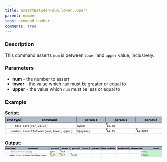 ```yaml
---
title: assertBetween(num,lower,upper)
parent: number
tags: command number
comments: true
---
```



### Description
This command asserts `num` is between `lower` and `upper` value, inclusively.


### Parameters
- **num** \- the number to assert
- **lower** - the value which `num` must be greater or equal to
- **upper** - the value which `num` must be less or equal to


### Example
**Script**:<br/>
![](image/assertBetween_01.png)

**Output**:<br/>
![](image/assertBetween_02.png)